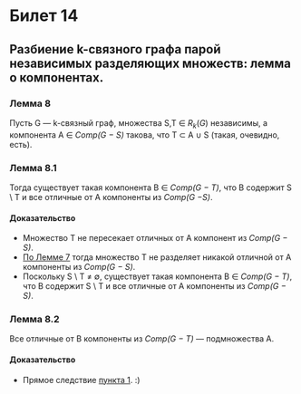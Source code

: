 # Билет 14

## Разбиение k-связного графа парой независимых разделяющих множеств: лемма о компонентах.

### **Лемма 8**

Пусть G — k-связный граф, множества S,T ∈ $R_k(G)$
независимы, а компонента A ∈ _Comp(G − S)_ такова, что T ⊂ A ∪ S (такая, очевидно, есть).

### **Лемма 8.1**

Тогда существует такая компонента B ∈ _Comp(G − T)_, что B содержит S \ T и все отличные от A компоненты из _Comp(G −S)_.

#### **Доказательство**

+ Множество T не пересекает отличных от A компонент из _Comp(G − S)_.
+ [По Лемме 7](#лемма-7) тогда множество T не разделяет никакой отличной от A компоненты из _Comp(G − S)_.
+ Поскольку S \ T &ne; ∅, существует такая компонента B ∈ _Comp(G − T)_, что B содержит S \ T и все отличные от A
  компоненты из _Comp(G − S)_.

### **Лемма 8.2**

Все отличные от B компоненты из _Comp(G − T)_ — подмножества A.

#### **Доказательство**

+ Прямое следствие [пункта 1](#лемма-81). :)
